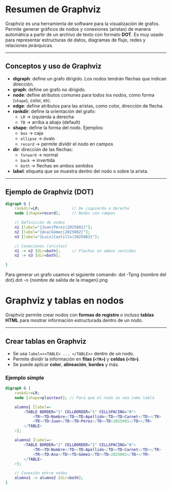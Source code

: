 # Resumen de Graphviz

Graphviz es una herramienta de software para la visualización de grafos. Permite generar gráficos de nodos y conexiones (aristas) de manera automática a partir de un archivo de texto con formato **DOT**. Es muy usado para representar estructuras de datos, diagramas de flujo, redes y relaciones jerárquicas.

---

## Conceptos y uso de Graphviz

- **digraph**: define un grafo dirigido. Los nodos tendrán flechas que indican dirección.
- **graph**: define un grafo no dirigido.
- **node**: define atributos comunes para todos los nodos, como forma (`shape`), color, etc.
- **edge**: define atributos para las aristas, como color, dirección de flecha.
- **rankdir**: define la orientación del grafo:
  - `LR` → izquierda a derecha
  - `TB` → arriba a abajo (default)
- **shape**: define la forma del nodo. Ejemplos:
  - `box` → caja
  - `ellipse` → óvalo
  - `record` → permite dividir el nodo en campos
- **dir**: dirección de las flechas:
  - `forward` → normal
  - `back` → invertida
  - `both` → flechas en ambos sentidos
- **label**: etiqueta que se muestra dentro del nodo o sobre la arista.

---

## Ejemplo de Graphviz (DOT)

```dot
digraph G {
    rankdir=LR;              // De izquierda a derecha
    node [shape=record];     // Nodos con campos

    // Definición de nodos
    n1 [label="{Juan|Pérez|2025001}"];
    n2 [label="{Ana|Gómez|2025002}"];
    n3 [label="{Luis|Castillo|2025003}"];

    // Conexiones (aristas)
    n1 -> n2 [dir=both];     // Flechas en ambos sentidos
    n2 -> n3 [dir=both];

}

```
Para generar un grafo usamos el siguiente comando:
dot -Tpng {nombre del dot}.dot -o {nombre de salida de la imagen}.png


# Graphviz y tablas en nodos

Graphviz permite crear nodos con **formas de registro** o incluso **tablas HTML** para mostrar información estructurada dentro de un nodo.

---

## Crear tablas en Graphviz

- Se usa `label=<<TABLE> ... </TABLE>>` dentro de un nodo.
- Permite dividir la información en **filas (`<TR>`)** y **celdas (`<TD>`)**.
- Se puede aplicar **color**, **alineación**, **bordes** y más.

### Ejemplo simple

```dot
digraph G {
    rankdir=LR;
    node [shape=plaintext]; // Para que el nodo se vea como tabla

    alumno1 [label=<
        <TABLE BORDER="1" CELLBORDER="1" CELLSPACING="0">
            <TR><TD>Nombre</TD><TD>Apellido</TD><TD>Carnet</TD></TR>
            <TR><TD>Juan</TD><TD>Pérez</TD><TD>2025001</TD></TR>
        </TABLE>
    >];

    alumno2 [label=<
        <TABLE BORDER="1" CELLBORDER="1" CELLSPACING="0">
            <TR><TD>Nombre</TD><TD>Apellido</TD><TD>Carnet</TD></TR>
            <TR><TD>Ana</TD><TD>Gómez</TD><TD>2025002</TD></TR>
        </TABLE>
    >];

    // Conexión entre nodos
    alumno1 -> alumno2 [dir=both];
}
